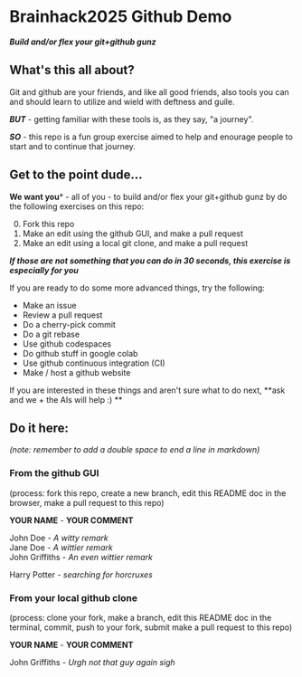 # Brainhack2025 Github Demo
***Build and/or flex your git+github gunz***

## What's this all about?
Git and github are your friends, and like all good friends, also tools you can and should learn to utilize and wield with deftness and guile. 

***BUT*** - getting familiar with these tools is, as they say, "a journey". 

***SO*** - this repo is a fun group exercise aimed to help and enourage people to start and to continue that journey. 

## Get to the point dude...

**We want you*** - all of you - to build and/or flex your git+github gunz by do the following exercises on this repo: 

0. Fork this repo
1. Make an edit using the github GUI, and make a pull request
2. Make an edit using a local git clone, and make a pull request

***If those are not something that you can do in 30 seconds, this exercise is especially for you***

If you are ready to do some more advanced things, try the following: 

- Make an issue
- Review a pull request
- Do a cherry-pick commit
- Do a git rebase
- Use github codespaces
- Do github stuff in google colab
- Use github continuous integration (CI)
- Make / host a github website
  
If you are interested in these things and aren't sure what to do next, **ask and we + the AIs will help :) **



## Do it here:

*(note: remember to add a double space to end a line in markdown)*

### From the github GUI

(process: fork this repo, create a new branch, edit this README doc in the browser, make a pull request to this repo)

**YOUR NAME**      -  **YOUR COMMENT**

John Doe           - *A witty remark*  
Jane Doe           - *A wittier remark*  
John Griffiths     - *An even wittier remark*  

Harry Potter       - *searching for horcruxes*  


### From your local github clone

(process: clone your fork, make a branch, edit this README doc in the terminal, commit, push to your fork, submit make a pull request to this repo)

**YOUR NAME**      -  **YOUR COMMENT**

John Griffiths     - *Urgh not that guy again sigh*  




